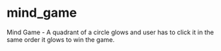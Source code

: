 # mind_game
Mind Game - A quadrant of a circle glows and user has to click it in the same order it glows to win the game.
